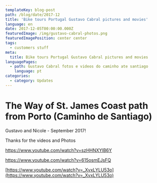 ```yaml
---
templateKey: blog-post
path: /blog/date/2017-12
title: 'Bike tours Portugal Gustavo Cabral pictures and movies'
language: en
date: 2017-12-05T00:00:00.000Z
featuredImage: /img/gustavo-cabral-photos.png
featuredImagePosition: center center
tags:
  - customers stuff
meta:
  title: Bike tours Portugal Gustavo Cabral pictures and movies
languagePages:
  - path: Gustavo Cabral fotos e videos do caminho ate santiago
    language: pt
categories:
  - category: Updates
---
```

# The Way of St. James Coast path from Porto (Caminho de Santiago)

Gustavo and Nicole -  September 2017!

 Thanks for the videos and Photos



<https://www.youtube.com/watch?v=szHHNXYlB6Y>

<https://www.youtube.com/watch?v=615osmEJsFQ>

[https://www.youtube.com/watch?v=_XvxLYLU53o](https://www.youtube.com/watch?v=_XvxLYLU53o)
